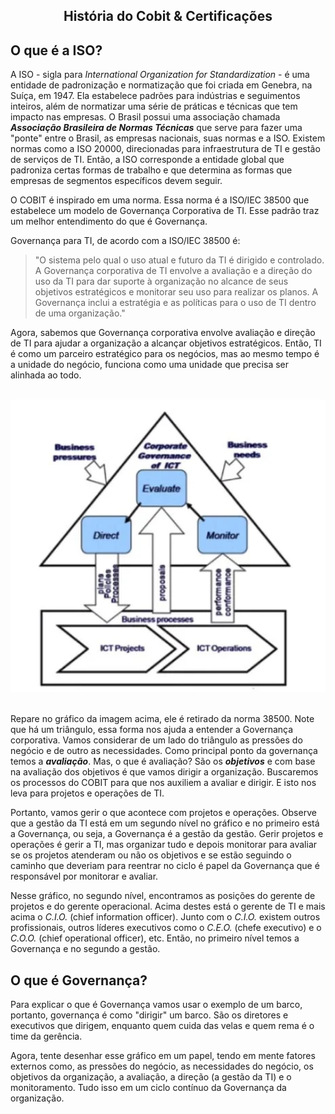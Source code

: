 <div align="center">

  ## História do Cobit & Certificações

</div>

## O que é a ISO? 

A ISO - sigla para *International Organization for Standardization* - é uma entidade de padronização e normatização que foi criada em Genebra, na Suíça, em 1947. Ela estabelece padrões para indústrias e seguimentos inteiros, além de normatizar uma série de práticas e técnicas que tem impacto nas empresas. O Brasil possui uma associação chamada ***Associação Brasileira de Normas Técnicas*** que serve para fazer uma "ponte" entre o Brasil, as empresas nacionais, suas normas e a ISO.  Existem normas como a ISO 20000, direcionadas para infraestrutura de TI e gestão de serviços de TI. Então, a ISO corresponde a entidade global que padroniza certas formas de trabalho e que determina as formas que empresas de segmentos específicos devem seguir. 

O COBIT é inspirado em uma norma. Essa norma é a ISO/IEC 38500 que estabelece um modelo de Governança Corporativa de TI. Esse padrão traz um melhor entendimento do que é Governança.

Governança para TI, de acordo com a ISO/IEC 38500 é:

> "O sistema pelo qual o uso atual e futuro da TI é dirigido e controlado. A Governança corporativa de TI envolve a avaliação e a direção do uso da TI para dar suporte à organização no alcance de seus objetivos estratégicos e monitorar seu uso para realizar os planos. A Governança inclui a estratégia e as políticas para o uso de TI dentro de uma organização."

Agora, sabemos que Governança corporativa envolve avaliação e direção de TI para ajudar a organização a alcançar objetivos estratégicos. Então, TI é como um parceiro estratégico para os negócios, mas ao mesmo tempo é a unidade do negócio, funciona como uma unidade que precisa ser alinhada ao todo.

<br>

<div align="center">

<img src="images/grafico.webp" width="540">

</div>

<br>

Repare no gráfico da imagem acima, ele é retirado da norma 38500. Note que há um triângulo, essa forma nos ajuda a entender a Governança corporativa. Vamos considerar de um lado do triângulo as pressões do negócio e de outro as necessidades. Como principal ponto da governança temos a ***avaliação***.  Mas, o que é avaliação? São os ***objetivos*** e  com base na avaliação dos objetivos é que vamos dirigir a organização. Buscaremos os processos do COBIT para que nos auxiliem a avaliar e dirigir. E isto nos leva para projetos e operações de TI. 

Portanto, vamos gerir o que acontece com projetos e operações. Observe que a gestão da TI está em um segundo nível no gráfico e no primeiro está a Governança, ou seja, a Governança é a gestão da gestão. Gerir projetos e operações é gerir a TI, mas organizar tudo e depois monitorar para avaliar se os projetos atenderam ou não os objetivos e se estão seguindo o caminho que deveriam para reentrar no ciclo é papel da Governança que é responsável por monitorar e avaliar.

Nesse gráfico, no segundo nível, encontramos as posições do gerente de projetos e do gerente operacional. Acima destes está o gerente de TI e mais acima o *C.I.O.* (chief information officer). Junto com o *C.I.O.* existem outros profissionais, outros líderes executivos como o *C.E.O.* (chefe executivo) e o *C.O.O.* (chief operational officer), etc. Então, no primeiro nível temos a Governança e no segundo a gestão.

## O que é Governança?

Para explicar o que é Governança vamos usar o exemplo de um barco, portanto, governança é como "dirigir" um barco. São os diretores e executivos que dirigem, enquanto quem cuida das velas e quem rema é o time da gerência. 

Agora, tente desenhar esse gráfico em um papel, tendo em mente fatores externos como, as pressões do negócio, as necessidades do negócio, os objetivos da organização, a avaliação, a direção (a gestão da TI) e o monitoramento. Tudo isso em um ciclo contínuo da Governança da organização. 